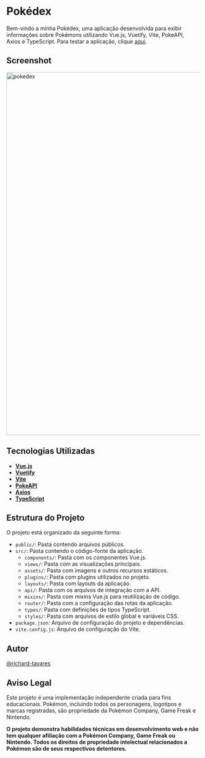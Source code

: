 # Pokédex

Bem-vindo a minha Pokédex, uma aplicação desenvolvida para exibir informações sobre Pokémons utilizando Vue.js, Vuetify, Vite, PokeAPI, Axios e TypeScript. Para testar a aplicação, clique [aqui](https://richardtavares.github.io/pokedex/).

## Screenshot
<img width="945" alt="pokedex" src="https://github.com/user-attachments/assets/63f1e004-1fac-4e64-99ee-4349f5a0ce86">

## Tecnologias Utilizadas

- **[Vue.js](https://vuejs.org/)**
- **[Vuetify](https://vuetifyjs.com/en/)**
- **[Vite](https://vitejs.dev/)**
- **[PokeAPI](https://pokeapi.co/)**
- **[Axios](https://axios-http.com/)**
- **[TypeScript](https://www.typescriptlang.org/)**

## Estrutura do Projeto

O projeto está organizado da seguinte forma:
- `public/`: Pasta contendo arquivos públicos.
- `src/`: Pasta contendo o código-fonte da aplicação.
  - `components/`: Pasta com os componentes Vue.js.
  - `views/`: Pasta com as visualizações principais.
  - `assets/`: Pasta com imagens e outros recursos estáticos.
  - `plugins/`: Pasta com plugins utilizados no projeto.
  - `layouts/`: Pasta com layouts da aplicação.
  - `api/`: Pasta com os arquivos de integração com a API.
  - `mixins/`: Pasta com mixins Vue.js para reutilização de código.
  - `router/`: Pasta com a configuração das rotas da aplicação.
  - `types/`: Pasta com definições de tipos TypeScript.
  - `styles/`: Pasta com arquivos de estilo global e variáveis CSS.
- `package.json`: Arquivo de configuração do projeto e dependências.
- `vite.config.js`: Arquivo de configuração do Vite.

## Autor

[@richard-tavares](https://github.com/richard-tavares)

## Aviso Legal

Este projeto é uma implementação independente criada para fins educacionais. Pokémon, incluindo todos os personagens, logotipos e marcas registradas, são propriedade da Pokémon Company, Game Freak e Nintendo.

**O projeto demonstra habilidades técnicas em desenvolvimento web e não tem qualquer afiliação com a Pokémon Company, Game Freak ou Nintendo. Todos os direitos de propriedade intelectual relacionados a Pokémon são de seus respectivos detentores.**
